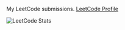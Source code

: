 My LeetCode submissions. 
[LeetCode Profile](https://leetcode.com/ashishkulkarnii)

![LeetCode Stats](https://leetcard.jacoblin.cool/ashishkulkarnii?theme=nord&font=Noto%20Sans&ext=heatmap)
